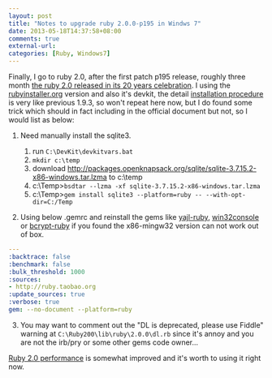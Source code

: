 ```yaml
---
layout: post
title: "Notes to upgrade ruby 2.0.0-p195 in Windws 7"
date: 2013-05-18T14:37:58+08:00
comments: true
external-url:
categories: [Ruby, Windows7]
---
```


Finally, I go to ruby 2.0, after the first patch p195 release, roughly three month [the ruby 2.0 released in its 20 years celebration](https://blog.heroku.com/archives/2013/3/6/matz_highlights_ruby_2_0_at_waza). I using the [rubyinstaller.org](http://rubyinstaller.org/downloads/) version and also it's devkit, the detail [installation procedure](/2013/01/28/howto-install-ruby-rails-rubymine-in-windows7/) is very like previous 1.9.3, so won't repeat here now, but I do found some trick which should in fact including in the official document but not, so I would list as below:

1. Need manually install the sqlite3.

    1. run `C:\DevKit\devkitvars.bat`
    2. `mkdir c:\temp`
    3. download http://packages.openknapsack.org/sqlite/sqlite-3.7.15.2-x86-windows.tar.lzma to c:\temp
    4. c:\Temp>`bsdtar --lzma -xf sqlite-3.7.15.2-x86-windows.tar.lzma`
    5. c:\Temp>`gem install sqlite3 --platform=ruby -- --with-opt-dir=C:/Temp`


2. Using below .gemrc and reinstall the gems like [yajl-ruby](https://rubygems.org/gems/yajl-ruby), [win32console](https://rubygems.org/gems/win32console) or [bcrypt-ruby](https://rubygems.org/gems/bcrypt-ruby) if you found the x86-mingw32 version can not work out of box.

```yaml edit/create the .gemrc as below content
---
:backtrace: false
:benchmark: false
:bulk_threshold: 1000
:sources:
- http://ruby.taobao.org
:update_sources: true
:verbose: true
gem: --no-document --platform=ruby
```

3. You may want to comment out the "DL is deprecated, please use Fiddle" warning at `C:\Ruby200\lib\ruby\2.0.0\dl.rb` since it's annoy and you are not the irb/pry or some other gems code owner...

[Ruby 2.0 performance](http://jp.rubyist.net/magazine/?Ruby200SpecialEn) is somewhat improved and it's worth to using it right now.